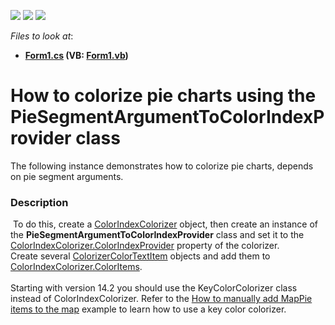 <!-- default badges list -->
![](https://img.shields.io/endpoint?url=https://codecentral.devexpress.com/api/v1/VersionRange/128576182/14.1.5%2B)
[![](https://img.shields.io/badge/Open_in_DevExpress_Support_Center-FF7200?style=flat-square&logo=DevExpress&logoColor=white)](https://supportcenter.devexpress.com/ticket/details/T142507)
[![](https://img.shields.io/badge/📖_How_to_use_DevExpress_Examples-e9f6fc?style=flat-square)](https://docs.devexpress.com/GeneralInformation/403183)
<!-- default badges end -->
<!-- default file list -->
*Files to look at*:

* **[Form1.cs](./CS/PieSegArgToColorIdxProviderSample/Form1.cs) (VB: [Form1.vb](./VB/PieSegArgToColorIdxProviderSample/Form1.vb))**
<!-- default file list end -->
# How to colorize pie charts using the PieSegmentArgumentToColorIndexProvider class


The following instance demonstrates how to colorize pie charts, depends on pie segment arguments.


<h3>Description</h3>

<p>&nbsp;To do this, create a <a href="https://documentation.devexpress.com/#WindowsForms/clsDevExpressXtraMapColorIndexColorizertopic">ColorIndexColorizer</a> object, then create&nbsp;an instance of the <strong>PieSegmentArgumentToColorIndexProvider</strong>&nbsp;class and set it to the <a href="https://documentation.devexpress.com/#WindowsForms/DevExpressXtraMapColorIndexColorizer_ColorIndexProvidertopic">ColorIndexColorizer.ColorIndexProvider</a> property of the colorizer.<br />Create several <a href="https://documentation.devexpress.com/#WindowsForms/clsDevExpressXtraMapColorizerColorTextItemtopic">ColorizerColorTextItem</a> objects and add them to <a href="https://documentation.devexpress.com/#WindowsForms/DevExpressXtraMapColorIndexColorizer_ColorItemstopic">ColorIndexColorizer.ColorItems</a>.<br /><br />Starting with version 14.2 you should use the KeyColorColorizer class instead of ColorIndexColorizer. Refer to the <a href="http://devexpress.com/example=T116241">How to manually add MapPie items to the map</a>&nbsp;example to learn how to use a key color colorizer.</p>

<br/>


